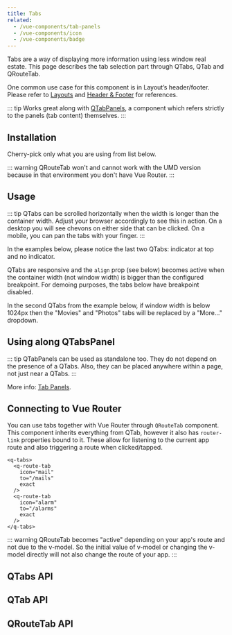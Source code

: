 ```yaml
---
title: Tabs
related:
  - /vue-components/tab-panels
  - /vue-components/icon
  - /vue-components/badge
---
```

Tabs are a way of displaying more information using less window real estate. This page describes the tab selection part through QTabs, QTab and QRouteTab.

One common use case for this component is in Layout’s header/footer. Please refer to [Layouts](/layout/layout) and [Header & Footer](/layout/header-and-footer#Example--Playing-with-QTabs) for references.

::: tip
Works great along with [QTabPanels](/vue-components/tab-panels), a component which refers strictly to the panels (tab content) themselves.
:::

## Installation
Cherry-pick only what you are using from list below.

<doc-installation :components="['QTabs', 'QTab', 'QRouteTab']" />

::: warning
QRouteTab won't and cannot work with the UMD version because in that environment you don't have Vue Router.
:::

## Usage

::: tip
QTabs can be scrolled horizontally when the width is longer than the container width. Adjust your browser accordingly to see this in action. On a desktop you will see chevons on either side that can be clicked. On a mobile, you can pan the tabs with your finger.
:::

<doc-example title="Basic" file="QTabs/Basic" />

<doc-example title="Dense" file="QTabs/Dense" />

<doc-example title="Individual colors" file="QTabs/IndividualColor" />

<doc-example title="No ripple and custom ripple color" file="QTabs/Ripples" />

In the examples below, please notice the last two QTabs: indicator at top and no indicator.

<doc-example title="Custom indicator" file="QTabs/CustomIndicator" />

<doc-example title="Tab notifications" file="QTabs/Notifying" />

QTabs are responsive and the `align` prop (see below) becomes active when the container width (not window width) is bigger than the configured breakpoint. For demoing purposes, the tabs below have breakpoint disabled.

<doc-example title="Alignment" file="QTabs/Alignment" />

In the second QTabs from the example below, if window width is below 1024px then the "Movies" and "Photos" tabs will be replaced by a "More..." dropdown.

<doc-example title="With a dropdown" file="QTabs/Dropdown" />

## Using along QTabsPanel

::: tip
QTabPanels can be used as standalone too. They do not depend on the presence of a QTabs. Also, they can be placed anywhere within a page, not just near a QTabs.
:::

<doc-example title="Tabs with tab panels" file="QTabs/TabsWithTabpanels" />

More info: [Tab Panels](/vue-components/tab-panels).

## Connecting to Vue Router
You can use tabs together with Vue Router through `QRouteTab` component.
This component inherits everything from QTab, however it also has `router-link` properties bound to it. These allow for listening to the current app route and also triggering a route when clicked/tapped.

```vue
<q-tabs>
  <q-route-tab
    icon="mail"
    to="/mails"
    exact
  />
  <q-route-tab
    icon="alarm"
    to="/alarms"
    exact
  />
</q-tabs>
```

::: warning
QRouteTab becomes "active" depending on your app's route and not due to the v-model. So the initial value of v-model or changing the v-model directly will not also change the route of your app.
:::

## QTabs API

<doc-api file="QTabs" />

## QTab API

<doc-api file="QTab" />

## QRouteTab API

<doc-api file="QRouteTab" />
